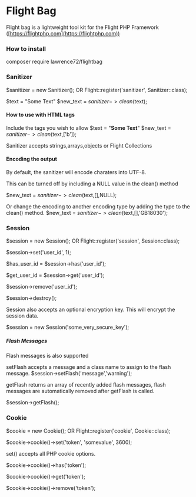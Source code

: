 # Flight Bag
Flight bag is a lightweight tool kit for the Flight PHP Framework ([https://flightphp.com](https://flightphp.com))

### How to install

composer require lawrence72/flightbag

### Sanitizer

$sanitizer = new Sanitizer(); OR
Flight::register('sanitizer', Sanitizer::class);

$text = "Some Text"
$new_text = $sanitizer->clean($text);

#### How to use with HTML tags

Include the tags you wish to allow
$text = "<b>Some Text</b>"
$new_text = $sanitizer->clean($text,['b']);

Sanitizer accepts strings,arrays,objects or Flight Collections

#### Encoding the output

By default, the sanitizer will encode charaters into UTF-8.

This can be turned off by including a NULL value in the clean() method

$new_text = $sanitizer->clean($text,[],NULL);

Or change the encoding to another encoding type by adding the type to the clean() method. 
$new_text = $sanitizer->clean($text,[],'GB18030');


### Session

$session = new Session(); OR
Flight::register('session', Session::class);

$session->set('user_id', 1);

$has_user_id = $session->has('user_id');

$get_user_id =  $session->get('user_id');

$session->remove('user_id');

$session->destroy(); 

Session also accepts an optional encryption key. This will encrypt the session data.

$session = new Session('some_very_secure_key');

##### Flash Messages

Flash messages is also supported

setFlash accepts a message and a class name to assign to the flash message.
$session->setFlash('message','warning');

getFlash returns an array of recently added flash messages, flash messages are automatically removed after getFlash is called.

$session->getFlash();

### Cookie

$cookie = new Cookie(); OR
Flight::register('cookie', Cookie::class);

$cookie->cookie()->set('token', 'somevalue', 3600);

set() accepts all PHP cookie options. 

$cookie->cookie()->has('token');

$cookie->cookie()->get('token');

$cookie->cookie()->remove('token');